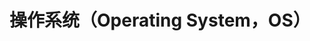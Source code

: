 <!--
 * @Author: tangdaoyong
 * @Date: 2021-01-25 17:54:27
 * @LastEditors: tangdaoyong
 * @LastEditTime: 2021-01-25 17:54:29
 * @Description: 操作系统（Operating System，OS）
-->
# 操作系统（Operating System，OS）